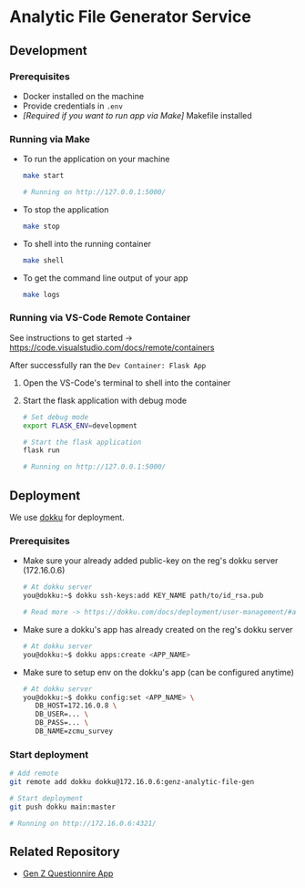 # Analytic File Generator Service

## Development

### Prerequisites

- Docker installed on the machine
- Provide credentials in `.env`
- _[Required if you want to run app via Make]_ Makefile installed

### Running via Make

- To run the application on your machine

   ```sh
   make start

   # Running on http://127.0.0.1:5000/
   ```

- To stop the application

   ```sh
   make stop
   ```

- To shell into the running container

   ```sh
   make shell
   ```

- To get the command line output of your app

   ```sh
   make logs
   ```

### Running via VS-Code Remote Container

See instructions to get started → https://code.visualstudio.com/docs/remote/containers

After successfully ran the `Dev Container: Flask App`

1. Open the VS-Code's terminal to shell into the container
2. Start the flask application with debug mode

   ```sh
   # Set debug mode
   export FLASK_ENV=development

   # Start the flask application
   flask run

   # Running on http://127.0.0.1:5000/
   ```

## Deployment

We use [dokku](https://dokku.com/docs/deployment/application-deployment/) for deployment.

### Prerequisites

- Make sure your already added public-key on the reg's dokku server (172.16.0.6)

   ```sh
   # At dokku server
   you@dokku:~$ dokku ssh-keys:add KEY_NAME path/to/id_rsa.pub

   # Read more -> https://dokku.com/docs/deployment/user-management/#adding-ssh-keys
   ```

- Make sure a dokku's app has already created on the reg's dokku server

   ```sh
   # At dokku server
   you@dokku:~$ dokku apps:create <APP_NAME>
   ```

- Make sure to setup env on the dokku's app (can be configured anytime)

   ```sh
   # At dokku server
   you@dokku:~$ dokku config:set <APP_NAME> \
      DB_HOST=172.16.0.8 \
      DB_USER=... \
      DB_PASS=... \
      DB_NAME=zcmu_survey
   ```

### Start deployment

```sh
# Add remote
git remote add dokku dokku@172.16.0.6:genz-analytic-file-gen

# Start deployment
git push dokku main:master

# Running on http://172.16.0.6:4321/
```

## Related Repository

- [Gen Z Questionnire App](https://github.com/kanatamon/genz-questionnaire)
